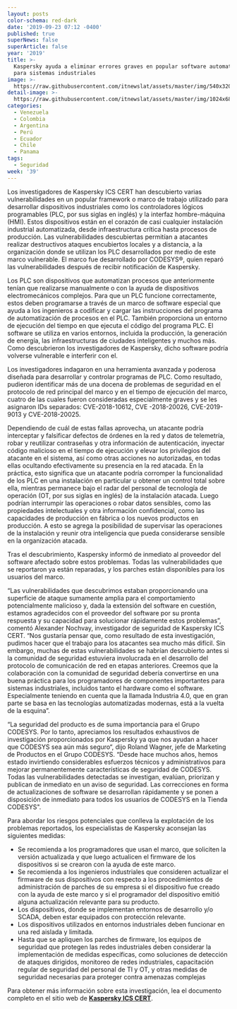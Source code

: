 ```yaml
---
layout: posts
color-schema: red-dark
date: '2019-09-23 07:12 -0400'
published: true
superNews: false
superArticle: false
year: '2019'
title: >-
  Kaspersky ayuda a eliminar errores graves en popular software automatizado
  para sistemas industriales 
image: >-
  https://raw.githubusercontent.com/itnewslat/assets/master/img/540x320/Kaspersky-ICS-CERT-p.jpg
detail-image: >-
  https://raw.githubusercontent.com/itnewslat/assets/master/img/1024x680/Kaspersky-ICS-CERT-g.jpg
categories:
  - Venezuela
  - Colombia
  - Argentina
  - Perú
  - Ecuador
  - Chile
  - Panama
tags:
  - Seguridad
week: '39'
---
```

Los investigadores de Kaspersky ICS CERT han descubierto varias vulnerabilidades en un popular framework o marco de trabajo utilizado para desarrollar dispositivos industriales como los controladores lógicos programables (PLC, por sus siglas en inglés) y la interfaz hombre-máquina (HMI). Estos dispositivos están en el corazón de casi cualquier instalación industrial automatizada, desde infraestructura crítica hasta procesos de producción. Las vulnerabilidades descubiertas permitían a atacantes realizar destructivos ataques encubiertos locales y a distancia, a la organización donde se utilizan los PLC desarrollados por medio de este marco vulnerable. El marco fue desarrollado por CODESYS®, quien reparó las vulnerabilidades después de recibir notificación de Kaspersky.

Los PLC son dispositivos que automatizan procesos que anteriormente tenían que realizarse manualmente o con la ayuda de dispositivos electromecánicos complejos. Para que un PLC funcione correctamente, estos deben programarse a través de un marco de software especial que ayuda a los ingenieros a codificar y cargar las instrucciones del programa de automatización de procesos en el PLC. También proporciona un entorno de ejecución del tiempo en que ejecuta el código del programa PLC. El software se utiliza en varios entornos, incluida la producción, la generación de energía, las infraestructuras de ciudades inteligentes y muchos más. Como descubrieron los investigadores de Kaspersky, dicho software podría volverse vulnerable e interferir con el.

Los investigadores indagaron en una herramienta avanzada y poderosa diseñada para desarrollar y controlar programas de PLC. Como resultado, pudieron identificar más de una docena de problemas de seguridad en el protocolo de red principal del marco y en el tiempo de ejecución del marco, cuatro de las cuales fueron consideradas especialmente graves y se les asignaron IDs separados: CVE-2018-10612, CVE -2018-20026, CVE-2019-9013 y CVE-2018-20025.

Dependiendo de cuál de estas fallas aprovecha, un atacante podría interceptar y falsificar defectos de órdenes en la red y datos de telemetría, robar y reutilizar contraseñas y otra información de autenticación, inyectar código malicioso en el tiempo de ejecución y elevar los privilegios del atacante en el sistema, así como otras acciones no autorizadas, en todas ellas ocultando efectivamente su presencia en la red atacada. En la práctica, esto significa que un atacante podría corromper la funcionalidad de los PLC en una instalación en particular u obtener un control total sobre ella, mientras permanece bajo el radar del personal de tecnología de operación (OT, por sus siglas en inglés) de la instalación atacada. Luego podrían interrumpir las operaciones o robar datos sensibles, como las propiedades intelectuales y otra información confidencial, como las capacidades de producción en fábrica o los nuevos productos en producción. A esto se agrega la posibilidad de supervisar las operaciones de la instalación y reunir otra inteligencia que pueda considerarse sensible en la organización atacada.

Tras el descubrimiento, Kaspersky informó de inmediato al proveedor del software afectado sobre estos problemas. Todas las vulnerabilidades que se reportaron ya están reparadas, y los parches están disponibles para los usuarios del marco.

“Las vulnerabilidades que descubrimos estaban proporcionando una superficie de ataque sumamente amplia para el comportamiento potencialmente malicioso y, dada la extensión del software en cuestión, estamos agradecidos con el proveedor del software por su pronta respuesta y su capacidad para solucionar rápidamente estos problemas”, comentó Alexander Nochvay, investigador de seguridad de Kaspersky ICS CERT. “Nos gustaría pensar que, como resultado de esta investigación, pudimos hacer que el trabajo para los atacantes sea mucho más difícil. Sin embargo, muchas de estas vulnerabilidades se habrían descubierto antes si la comunidad de seguridad estuviera involucrada en el desarrollo del protocolo de comunicación de red en etapas anteriores. Creemos que la colaboración con la comunidad de seguridad debería convertirse en una buena práctica para los programadores de componentes importantes para sistemas industriales, incluidos tanto el hardware como el software. Especialmente teniendo en cuenta que la llamada Industria 4.0, que en gran parte se basa en las tecnologías automatizadas modernas, está a la vuelta de la esquina”. 

“La seguridad del producto es de suma importancia para el Grupo CODESYS. Por lo tanto, apreciamos los resultados exhaustivos de investigación proporcionados por Kaspersky ya que nos ayudan a hacer que CODESYS sea aún más seguro“, dijo Roland Wagner, jefe de Marketing de Productos en el Grupo CODESYS. “Desde hace muchos años, hemos estado invirtiendo considerables esfuerzos técnicos y administrativos para mejorar permanentemente características de seguridad de CODESYS. Todas las vulnerabilidades detectadas se investigan, evalúan, priorizan y publican de inmediato en un aviso de seguridad. Las correcciones en forma de actualizaciones de software se desarrollan rápidamente y se ponen a disposición de inmediato para todos los usuarios de CODESYS en la Tienda CODESYS". 

Para abordar los riesgos potenciales que conlleva la explotación de los problemas reportados, los especialistas de Kaspersky aconsejan las siguientes medidas:

- Se recomienda a los programadores que usan el marco, que soliciten la versión actualizada y que luego actualicen el firmware de los dispositivos si se crearon con la ayuda de este marco.
- Se recomienda a los ingenieros industriales que consideren actualizar el firmware de sus dispositivos con respecto a los procedimientos de administración de parches de su empresa si el dispositivo fue creado con la ayuda de este marco y si el programador del dispositivo emitió alguna actualización relevante para su producto.
- Los dispositivos, donde se implementan entornos de desarrollo y/o SCADA, deben estar equipados con protección relevante.
- Los dispositivos utilizados en entornos industriales deben funcionar en una red aislada y limitada.
- Hasta que se apliquen los parches de firmware, los equipos de seguridad que protegen las redes industriales deben considerar la implementación de medidas específicas, como soluciones de detección de ataques dirigidos, monitoreo de redes industriales, capacitación regular de seguridad del personal de TI y OT, y otras medidas de seguridad necesarias para proteger contra amenazas  complejas

Para obtener más información sobre esta investigación, lea el documento completo en el sitio web de **[Kaspersky ICS CERT](https://ics-cert.kaspersky.com/reports/2019/09/18/security-research-codesys-runtime-a-plc-control-framework-part-1/)**.